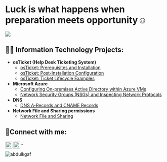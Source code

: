 <h1>Luck is what happens when preparation meets opportunity</a>☺</h1>

![](https://komarev.com/ghpvc/?username=abdulkgaf)

<h2>👨‍💻 Information Technology Projects:</h2>

- <b>osTicket (Help Desk Ticketing System)</b>
  - [osTicket: Prerequisites and Installation](https://github.com/abdulkgaf/osticket-prereqs)
  - [osTicket: Post-Installation Configuration](https://github.com/abdulkgaf/post-install-config)
  - [osTicket: Ticket Lifecycle Examples](https://github.com/abdulkgaf/ticket-lifecycle)
- <b>Microsoft Azure</b>
  - [Configuring On-premises Active Directory within Azure VMs](https://github.com/joshmadakorcc/configure-ad)
  - [Network Security Groups (NSGs) and Inspecting Network Protocols](https://github.com/abdulkgaf/azure-network-protocols)
- <b>DNS</b>
  - [DNS A-Records and CNAME Records](https://github.com/abdulkgaf/dns-a-records-cname)
- <b>Network File and Sharing permissions</b>
  - [Network File and Sharing]()



<h2>🤳Connect with me:</h2>


[<img align="left" alt="Josh | LinkedIn" width="22px" src="https://cdn.jsdelivr.net/npm/simple-icons@v3/icons/linkedin.svg" />][linkedin]
[<img align="left" alt="Josh | Instagram" width="22px" src="https://cdn.jsdelivr.net/npm/simple-icons@v3/icons/instagram.svg" />][instagram]


[instagram]: https://www.instagram.com/hush.gote/
[linkedin]: https://www.linkedin.com/in/abdul-karim-gafai-3516b11ba/





-<p><img align="center" src="https://github-readme-stats.vercel.app/api/top-langs?username=abdulkgaf&show_icons=true&locale=en&layout=compact" alt="abdulkgaf" /></p>
